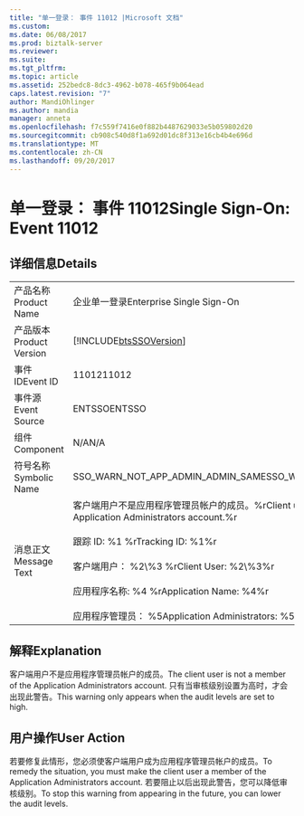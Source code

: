 ```yaml
---
title: "单一登录： 事件 11012 |Microsoft 文档"
ms.custom: 
ms.date: 06/08/2017
ms.prod: biztalk-server
ms.reviewer: 
ms.suite: 
ms.tgt_pltfrm: 
ms.topic: article
ms.assetid: 252bedc8-8dc3-4962-b078-465f9b064ead
caps.latest.revision: "7"
author: MandiOhlinger
ms.author: mandia
manager: anneta
ms.openlocfilehash: f7c559f7416e0f882b4487629033e5b059802d20
ms.sourcegitcommit: cb908c540d8f1a692d01dc8f313e16cb4b4e696d
ms.translationtype: MT
ms.contentlocale: zh-CN
ms.lasthandoff: 09/20/2017
---
```

# <a name="single-sign-on-event-11012"></a><span data-ttu-id="c6517-102">单一登录： 事件 11012</span><span class="sxs-lookup"><span data-stu-id="c6517-102">Single Sign-On: Event 11012</span></span>
## <a name="details"></a><span data-ttu-id="c6517-103">详细信息</span><span class="sxs-lookup"><span data-stu-id="c6517-103">Details</span></span>  
  
|||  
|-|-|  
|<span data-ttu-id="c6517-104">产品名称</span><span class="sxs-lookup"><span data-stu-id="c6517-104">Product Name</span></span>|<span data-ttu-id="c6517-105">企业单一登录</span><span class="sxs-lookup"><span data-stu-id="c6517-105">Enterprise Single Sign-On</span></span>|  
|<span data-ttu-id="c6517-106">产品版本</span><span class="sxs-lookup"><span data-stu-id="c6517-106">Product Version</span></span>|[!INCLUDE[btsSSOVersion](../includes/btsssoversion-md.md)]|  
|<span data-ttu-id="c6517-107">事件 ID</span><span class="sxs-lookup"><span data-stu-id="c6517-107">Event ID</span></span>|<span data-ttu-id="c6517-108">11012</span><span class="sxs-lookup"><span data-stu-id="c6517-108">11012</span></span>|  
|<span data-ttu-id="c6517-109">事件源</span><span class="sxs-lookup"><span data-stu-id="c6517-109">Event Source</span></span>|<span data-ttu-id="c6517-110">ENTSSO</span><span class="sxs-lookup"><span data-stu-id="c6517-110">ENTSSO</span></span>|  
|<span data-ttu-id="c6517-111">组件</span><span class="sxs-lookup"><span data-stu-id="c6517-111">Component</span></span>|<span data-ttu-id="c6517-112">N/A</span><span class="sxs-lookup"><span data-stu-id="c6517-112">N/A</span></span>|  
|<span data-ttu-id="c6517-113">符号名称</span><span class="sxs-lookup"><span data-stu-id="c6517-113">Symbolic Name</span></span>|<span data-ttu-id="c6517-114">SSO_WARN_NOT_APP_ADMIN_ADMIN_SAME</span><span class="sxs-lookup"><span data-stu-id="c6517-114">SSO_WARN_NOT_APP_ADMIN_ADMIN_SAME</span></span>|  
|<span data-ttu-id="c6517-115">消息正文</span><span class="sxs-lookup"><span data-stu-id="c6517-115">Message Text</span></span>|<span data-ttu-id="c6517-116">客户端用户不是应用程序管理员帐户的成员。%r</span><span class="sxs-lookup"><span data-stu-id="c6517-116">Client user is not a member of the Application Administrators account.%r</span></span><br /><br /> <span data-ttu-id="c6517-117">跟踪 ID: %1 %r</span><span class="sxs-lookup"><span data-stu-id="c6517-117">Tracking ID: %1%r</span></span><br /><br /> <span data-ttu-id="c6517-118">客户端用户： %2\\%3 %r</span><span class="sxs-lookup"><span data-stu-id="c6517-118">Client User: %2\\%3%r</span></span><br /><br /> <span data-ttu-id="c6517-119">应用程序名称: %4 %r</span><span class="sxs-lookup"><span data-stu-id="c6517-119">Application Name: %4%r</span></span><br /><br /> <span data-ttu-id="c6517-120">应用程序管理员： %5</span><span class="sxs-lookup"><span data-stu-id="c6517-120">Application Administrators: %5</span></span>|  
  
## <a name="explanation"></a><span data-ttu-id="c6517-121">解释</span><span class="sxs-lookup"><span data-stu-id="c6517-121">Explanation</span></span>  
 <span data-ttu-id="c6517-122">客户端用户不是应用程序管理员帐户的成员。</span><span class="sxs-lookup"><span data-stu-id="c6517-122">The client user is not a member of the Application Administrators account.</span></span> <span data-ttu-id="c6517-123">只有当审核级别设置为高时，才会出现此警告。</span><span class="sxs-lookup"><span data-stu-id="c6517-123">This warning only appears when the audit levels are set to high.</span></span>  
  
## <a name="user-action"></a><span data-ttu-id="c6517-124">用户操作</span><span class="sxs-lookup"><span data-stu-id="c6517-124">User Action</span></span>  
 <span data-ttu-id="c6517-125">若要修复此情形，您必须使客户端用户成为应用程序管理员帐户的成员。</span><span class="sxs-lookup"><span data-stu-id="c6517-125">To remedy the situation, you must make the client user a member of the Application Administrators account.</span></span> <span data-ttu-id="c6517-126">若要阻止以后出现此警告，您可以降低审核级别。</span><span class="sxs-lookup"><span data-stu-id="c6517-126">To stop this warning from appearing in the future, you can lower the audit levels.</span></span>